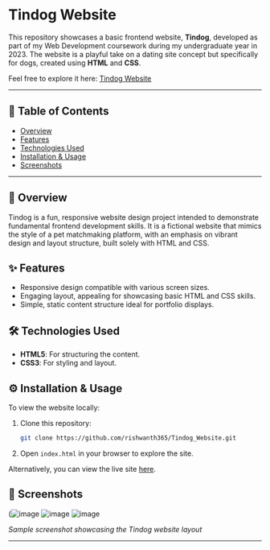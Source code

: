 # Tindog Website

This repository showcases a basic frontend website, **Tindog**, developed as part of my Web Development coursework during my undergraduate year in 2023. The website is a playful take on a dating site concept but specifically for dogs, created using **HTML** and **CSS**. 

Feel free to explore it here: [Tindog Website](https://rishwanth365.github.io/Tindog_Website/)

---

## 📑 Table of Contents
- [Overview](#overview)
- [Features](#features)
- [Technologies Used](#technologies-used)
- [Installation & Usage](#installation--usage)
- [Screenshots](#screenshots)

---

## 📖 Overview
Tindog is a fun, responsive website design project intended to demonstrate fundamental frontend development skills. It is a fictional website that mimics the style of a pet matchmaking platform, with an emphasis on vibrant design and layout structure, built solely with HTML and CSS.

## ✨ Features
- Responsive design compatible with various screen sizes.
- Engaging layout, appealing for showcasing basic HTML and CSS skills.
- Simple, static content structure ideal for portfolio displays.

## 🛠️ Technologies Used
- **HTML5**: For structuring the content.
- **CSS3**: For styling and layout.
  
## ⚙️ Installation & Usage
To view the website locally:
1. Clone this repository:
    ```bash
    git clone https://github.com/rishwanth365/Tindog_Website.git
    ```
2. Open `index.html` in your browser to explore the site.

Alternatively, you can view the live site [here](https://rishwanth365.github.io/Tindog_Website/).

## 📸 Screenshots
(![image](https://github.com/user-attachments/assets/5a27bd9f-5bad-4017-8d84-5e375b7740f1)
![image](https://github.com/user-attachments/assets/134dc1de-78c5-4595-82b1-edc4d71d127a)
![image](https://github.com/user-attachments/assets/55f84714-e9bd-4315-bd75-a2511d387169)

*Sample screenshot showcasing the Tindog website layout*

---
